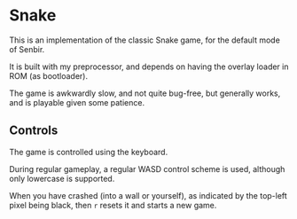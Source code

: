 Snake
=====

This is an implementation of the classic Snake game, for the default mode of
Senbir.

It is built with my preprocessor, and depends on having the overlay loader in
ROM (as bootloader).

The game is awkwardly slow, and not quite bug-free, but generally works, and
is playable given some patience.

## Controls

The game is controlled using the keyboard.

During regular gameplay, a regular WASD control scheme is used, although only
lowercase is supported.

When you have crashed (into a wall or yourself), as indicated by the top-left
pixel being black, then `r` resets it and starts a new game.
